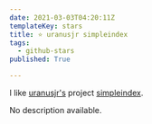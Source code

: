 ```yaml
---
date: 2021-03-03T04:20:11Z
templateKey: stars
title: ⭐ uranusjr simpleindex
tags:
  - github-stars
published: True

---
```


I like [uranusjr's](https://github.com/uranusjr) project [simpleindex](https://github.com/uranusjr/simpleindex).

No description available.
